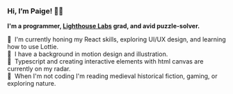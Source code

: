 ### Hi, I’m Paige! 🧙‍♀️

**I'm a programmer, [Lighthouse Labs](https://www.lighthouselabs.ca/) grad, and avid puzzle-solver.**

🌱 &nbsp;I'm currently honing my React skills, exploring UI/UX design, and learning how to use Lottie.  
🐙 &nbsp;I have a background in motion design and illustration.  
👀 &nbsp;Typescript and creating interactive elements with html canvas are currently on my radar.  
🍄 &nbsp;When I'm not coding I'm reading medieval historical fiction, gaming, or exploring nature.  
